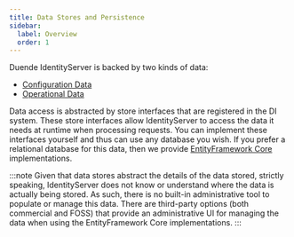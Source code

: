 ```yaml
---
title: Data Stores and Persistence
sidebar:
  label: Overview
  order: 1
---
```



Duende IdentityServer is backed by two kinds of data:
* [Configuration Data](configuration)
* [Operational Data](operational)

Data access is abstracted by store interfaces that are registered in the DI system. 
These store interfaces allow IdentityServer to access the data it needs at runtime when processing requests. 
You can implement these interfaces yourself and thus can use any database you wish.
If you prefer a relational database for this data, then we provide [EntityFramework Core](ef) implementations.


:::note
Given that data stores abstract the details of the data stored, strictly speaking, IdentityServer does not know or understand where the data is actually being stored.
As such, there is no built-in administrative tool to populate or manage this data.
There are third-party options (both commercial and FOSS) that provide an administrative UI for managing the data when using the EntityFramework Core implementations.
:::
